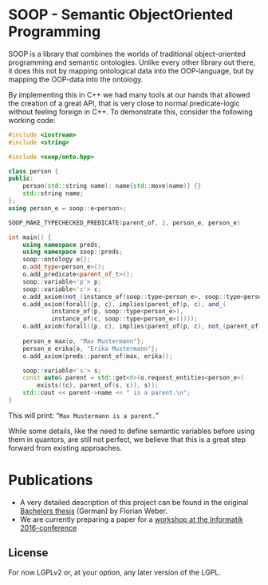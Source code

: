 
SOOP - Semantic ObjectOriented Programming
==========================================

SOOP is a library that combines the worlds of traditional object-oriented
programming and semantic ontologies. Unlike every other library out there,
it does this not by mapping ontological data into the OOP-language, but by
mapping the OOP-data into the ontology.

By implementing this in C++ we had many tools at our hands that allowed the
creation of a great API, that is very close to normal predicate-logic
without feeling foreign in C++. To demonstrate this, consider the following
working code:


```cpp
#include <iostream>
#include <string>

#include <soop/onto.hpp>

class person {
public:
	person(std::string name): name{std::move(name)} {}
	std::string name;
};
using person_e = soop::e<person>;

SOOP_MAKE_TYPECHECKED_PREDICATE(parent_of, 2, person_e, person_e)

int main() {
	using namespace preds;
	using namespace soop::preds;
	soop::ontology o{};
	o.add_type<person_e>();
	o.add_predicate<parent_of_t>();
	soop::variable<'p'> p;
	soop::variable<'c'> c;
	o.add_axiom(not_(instance_of(soop::type<person_e>, soop::type<person_e>)));
	o.add_axiom(forall({p, c}, implies(parent_of(p, c), and_(
			instance_of(p, soop::type<person_e>),
			instance_of(c, soop::type<person_e>)))));
	o.add_axiom(forall({p, c}, implies(parent_of(p, c), not_(parent_of(c, p)))));
	
	person_e max{o, "Max Mustermann"};
	person_e erika{o, "Erika Mustermann"};
	o.add_axiom(preds::parent_of(max, erika));

	soop::variable<'s'> s;
	const auto& parent = std::get<0>(o.request_entities<person_e>(
		exists({c}, parent_of(s, c)), s));
	std::cout << parent->name << " is a parent.\n";
}
```

This will print: “`Max Mustermann is a parent.`”

While some details, like the need to define semantic variables before using
them in quantors, are still not perfect, we believe that this is a great
step forward from existing approaches.

Publications
============

* A very detailed description of this project can be found in the
  original [Bachelors thesis](http://florianjw.de/ba/soop.pdf) (German) by Florian Weber.
* We are currently preparing a paper for a
  [workshop at the Informatik 2016-conference](http://informatik2016.de/1171.html)

License
-------

For now LGPLv2 or, at your option, any later version of the LGPL.

